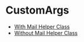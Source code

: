 # CustomArgs

* [With Mail Helper Class](custom-args-with-mailer-helper.md)
* [Without Mail Helper Class](custom-args-without-mailer-helper.md)